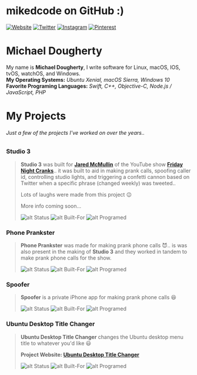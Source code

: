 # mikedcode on GitHub :)

[![Website](https://img.shields.io/badge/I%20develop%20for-Linux%20%7C%20macOS%20%7C%20IOS%20%7C%20Windows-29B6F6.svg)](http://mikedcode.com)
[![Twitter](https://img.shields.io/badge/twitter-%40mikedcode-1da1f2.svg)](https://twitter.com/mikedcode)
[![Instagram](https://img.shields.io/badge/instagram-%40mikedcode-c13584.svg)](https://www.instagram.com/mikedcode)
[![Pinterest](https://img.shields.io/badge/pinterest-%40mikedcode-bd081c.svg)](https://www.pinterest.com/mikedcode)

# Michael Dougherty
My name is **Michael Dougherty**, I write software for Linux, macOS, IOS, tvOS, watchOS, and Windows.  
**My Operating Systems:** _Ubuntu Xenial, macOS Sierra, Windows 10_  
**Favorite Programing Languages:** _Swift, C++, Objective-C, Node.js / JavaScript, PHP_

# My Projects
###### Just a few of the projects I've worked on over the years..

[private-status]: https://img.shields.io/badge/status-private-f44336.svg "Private Project"
[public-status]: https://img.shields.io/badge/status-public-8BC34A.svg "Public Project"
[built-macios]: https://img.shields.io/badge/platform-macOS%20%7C%20IOS-29B6F6.svg "Built For: macOS | IOS"
[built-ios]: https://img.shields.io/badge/platform-IOS-29B6F6.svg "Built For: macOS | IOS"
[built-ubuntu]: https://img.shields.io/badge/platform-Ubuntu-29B6F6.svg "Built For: Ubuntu"
[language-shell]: https://img.shields.io/badge/language-shell-FF5722.svg "Programed with Objective-C"
[language-objectivec]: https://img.shields.io/badge/language-objective--c-FF5722.svg "Programed with Objective-C"
[language-objectivecswift]: https://img.shields.io/badge/language-objective--c%20%7C%20Swift-FF5722.svg "Programed with Objective-C / Swift"
[language-c++objectivecswift]: https://img.shields.io/badge/language-c++%20%7C%20objective--c%20%7C%20Swift-FF5722.svg "Programed with Objective-C / Swift"

### Studio 3
> **Studio 3** was built for [**Jared McMullin**](http://www.jaredmcmullin.com/) of the YouTube show [**Friday Night Cranks**](https://www.youtube.com/user/FridayNightCranks)..
> it was built to aid in making prank calls, spoofing caller id, controlling studio lights,
> and triggering a confetti cannon based on Twitter when a specific phrase (changed weekly) was tweeted..
>
> Lots of laughs were made from this project :wink:
>
> More info coming soon...
>
> ![alt Status][private-status]
> ![alt Built-For][built-macios]
> ![alt Programed][language-c++objectivecswift]

### Phone Prankster
> **Phone Prankster** was made for making prank phone calls :smiling_imp:..
> is was also present in the making of **Studio 3** and they worked in tandem
> to make prank phone calls for the show.
>
> ![alt Status][private-status]
> ![alt Built-For][built-macios]
> ![alt Programed][language-objectivecswift]

### Spoofer
> **Spoofer** is a private iPhone app for making prank phone calls :laughing:
>
> ![alt Status][private-status]
> ![alt Built-For][built-ios]
> ![alt Programed][language-objectivecswift]

### Ubuntu Desktop Title Changer
> **Ubuntu Desktop Title Changer** changes the Ubuntu desktop menu title to whatever you'd like :smiley:
>
> **Project Website: [Ubuntu Desktop Title Changer](http://p.mikedcode.com/udtc)**
>
> ![alt Status][public-status]
> ![alt Built-For][built-ubuntu]
> ![alt Programed][language-shell]
